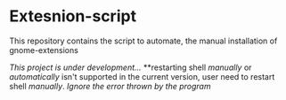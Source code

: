 # Extesnion-script
This repository contains the script to automate, the manual installation of gnome-extensions

*This project is under development...*
**restarting shell *manually* or *automatically* isn't supported in the current version, user need to restart shell *manually*.
*Ignore the error thrown by the program*
